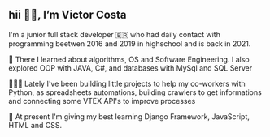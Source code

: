 <h2>hii 👋🏽, I’m Victor Costa</h2>  
<p> I'm a junior full stack developer 🇧🇷 who had daily contact with programming beetwen 2016 and 2019 in highschool and is back in 2021.</p>
<p>📘 There I learned about algorithms, OS and Software Engineering. I also explored OOP with JAVA, C#, and databases with MySql and SQL Server</p>
<p>👨🏽‍💻 Lately I've been building little projects to help my co-workers with Python, as spreadsheets automations, building crawlers to get informations and connecting some VTEX API's to improve processes</p>
<p>🌱 At present I'm giving my best learning Django Framework, JavaScript, HTML and CSS.</p>

